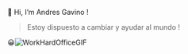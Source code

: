 👋 Hi, I’m Andres Gavino !

> Estoy dispuesto a cambiar y ayudar al mundo !

😀![WorkHardOfficeGIF](https://user-images.githubusercontent.com/50000912/196067005-2277700b-3329-4c3b-b113-c4d7e9190e20.gif)





